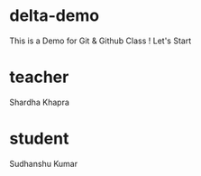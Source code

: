 # delta-demo
This is a Demo for Git &amp; Github Class ! Let's Start 
# teacher 
Shardha Khapra
# student 
Sudhanshu Kumar

